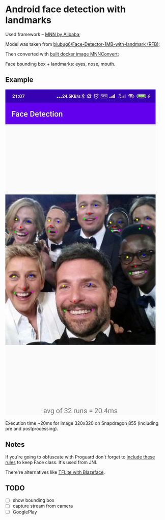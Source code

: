 # Android face detection with landmarks

Used framework – [MNN by Alibaba](https://github.com/alibaba/MNN);

Model was taken from [biubug6/Face-Detector-1MB-with-landmark (RFB)](github.com/biubug6/Face-Detector-1MB-with-landmark);

Then converted with [built docker image MNNConvert](https://github.com/gordinmitya/docker_that_framework/tree/master/mnn);

Face bounding box + landmarks: eyes, nose, mouth.

## Example
![example](./img/screenshot.jpg)

Execution time ~20ms for image 320x320 on Snapdragon 855 (including pre and postprocessing).

## Notes

If you're going to obfuscate with Proguard don't forget to [include these rules](./app/proguard-rules.pro) to keep Face class. It's used from JNI.

There're alternatives like [TFLite with Blazeface](https://github.com/google/mediapipe).

## TODO

- [ ] show bounding box
- [ ] capture stream from camera
- [ ] GooglePlay